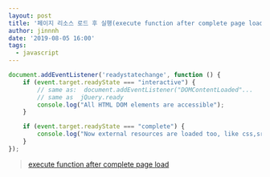 ```yaml
---
layout: post
title: '페이지 리소스 로드 후 실행(execute function after complete page load)'
author: jinnnh
date: '2019-08-05 16:00'
tags:
  - javascript
---
```


```javascript
document.addEventListener('readystatechange', function () {
    if (event.target.readyState === "interactive") {
        // same as:  document.addEventListener("DOMContentLoaded"...
        // same as  jQuery.ready
        console.log("All HTML DOM elements are accessible");
    }

    if (event.target.readyState === "complete") {
        console.log("Now external resources are loaded too, like css,src etc... ");
    }
});
```

> [execute function after complete page load](https://stackoverflow.com/questions/11936816/execute-function-after-complete-page-load)
